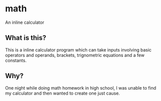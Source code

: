 # math
An inline calculator

## What is this?
This is a inline calculator program which can take inputs involving basic operators and operands, brackets, trignometric equations and a few constants. 

## Why?
One night while doing math homework in high school, I was unable to find my calculator and then wanted to create one just cause. 
